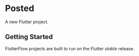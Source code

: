 # Posted

A new Flutter project.

## Getting Started

FlutterFlow projects are built to run on the Flutter _stable_ release.
